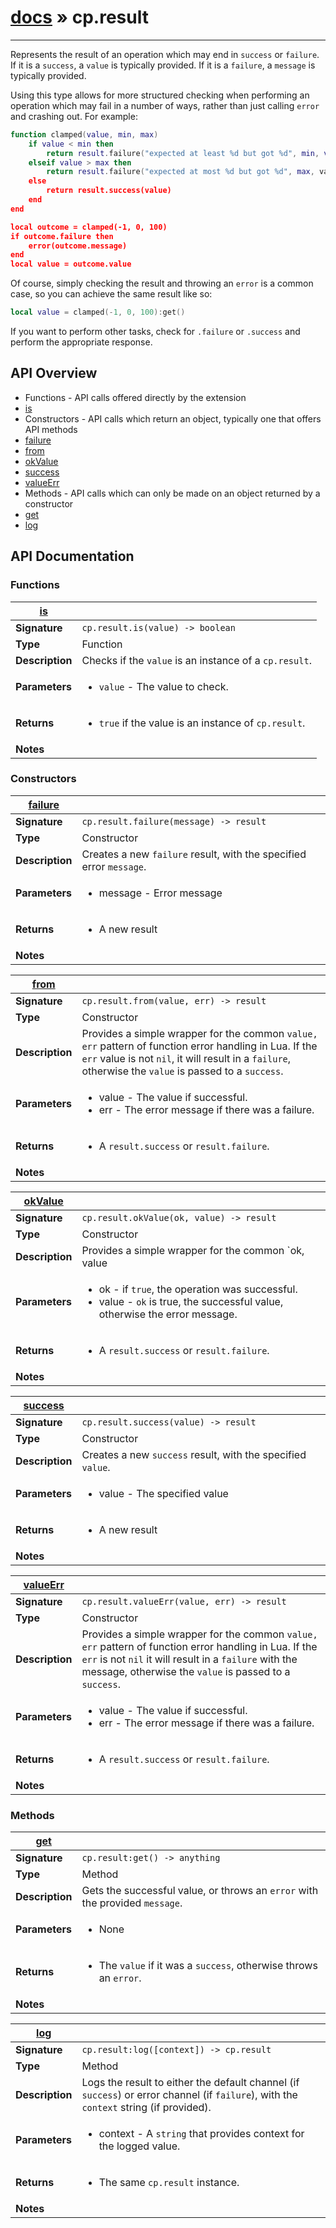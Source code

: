# [docs](index.md) » cp.result
---

Represents the result of an operation which may end in `success` or `failure`.
If it is a `success`, a `value` is typically provided.
If it is a `failure`, a `message` is typically provided.

Using this type allows for more structured checking when performing an operation which may fail in a number
of ways, rather than just calling `error` and crashing out. For example:

```lua
function clamped(value, min, max)
    if value < min then
        return result.failure("expected at least %d but got %d", min, value)
    elseif value > max then
        return result.failure("expected at most %d but got %d", max, value")
    else
        return result.success(value)
    end
end

local outcome = clamped(-1, 0, 100)
if outcome.failure then
    error(outcome.message)
end
local value = outcome.value
```

Of course, simply checking the result and throwing an `error` is a common case, so you can achieve the same result like so:

```lua
local value = clamped(-1, 0, 100):get()
```

If you want to perform other tasks, check for `.failure` or `.success` and perform the appropriate response.

## API Overview
* Functions - API calls offered directly by the extension
 * [is](#is)
* Constructors - API calls which return an object, typically one that offers API methods
 * [failure](#failure)
 * [from](#from)
 * [okValue](#okValue)
 * [success](#success)
 * [valueErr](#valueErr)
* Methods - API calls which can only be made on an object returned by a constructor
 * [get](#get)
 * [log](#log)

## API Documentation

### Functions

| [is](#is)         |                                                                                     |
| --------------------------------------------|-------------------------------------------------------------------------------------|
| **Signature**                               | `cp.result.is(value) -> boolean`                                                                    |
| **Type**                                    | Function                                                                     |
| **Description**                             | Checks if the `value` is an instance of a `cp.result`.                                                                     |
| **Parameters**                              | <ul><li>`value`  - The value to check.</li></ul> |
| **Returns**                                 | <ul><li>`true` if the value is an instance of `cp.result`.</li></ul>          |
| **Notes**                                   | <ul></ul>                |

### Constructors

| [failure](#failure)         |                                                                                     |
| --------------------------------------------|-------------------------------------------------------------------------------------|
| **Signature**                               | `cp.result.failure(message) -> result`                                                                    |
| **Type**                                    | Constructor                                                                     |
| **Description**                             | Creates a new `failure` result, with the specified error `message`.                                                                     |
| **Parameters**                              | <ul><li>message - Error message</li></ul> |
| **Returns**                                 | <ul><li>A new result</li></ul>          |
| **Notes**                                   | <ul></ul>                |

| [from](#from)         |                                                                                     |
| --------------------------------------------|-------------------------------------------------------------------------------------|
| **Signature**                               | `cp.result.from(value, err) -> result`                                                                    |
| **Type**                                    | Constructor                                                                     |
| **Description**                             | Provides a simple wrapper for the common `value, err` pattern of function error handling in Lua. If the `err` value is not `nil`, it will result in a `failure`, otherwise the `value` is passed to a `success`.                                                                     |
| **Parameters**                              | <ul><li>value - The value if successful.</li><li>err - The error message if there was a failure.</li></ul> |
| **Returns**                                 | <ul><li>A `result.success` or `result.failure`.</li></ul>          |
| **Notes**                                   | <ul></ul>                |

| [okValue](#okValue)         |                                                                                     |
| --------------------------------------------|-------------------------------------------------------------------------------------|
| **Signature**                               | `cp.result.okValue(ok, value) -> result`                                                                    |
| **Type**                                    | Constructor                                                                     |
| **Description**                             | Provides a simple wrapper for the common `ok, value|err` pattern of function error handling in Lua. If `ok` is true, `value` is the successful result, otherwise `value` is the error message.                                                                     |
| **Parameters**                              | <ul><li>ok - if `true`, the operation was successful.</li><li>value - `ok` is true, the successful value, otherwise the error message.</li></ul> |
| **Returns**                                 | <ul><li>A `result.success` or `result.failure`.</li></ul>          |
| **Notes**                                   | <ul></ul>                |

| [success](#success)         |                                                                                     |
| --------------------------------------------|-------------------------------------------------------------------------------------|
| **Signature**                               | `cp.result.success(value) -> result`                                                                    |
| **Type**                                    | Constructor                                                                     |
| **Description**                             | Creates a new `success` result, with the specified `value`.                                                                     |
| **Parameters**                              | <ul><li>value - The specified value</li></ul> |
| **Returns**                                 | <ul><li>A new result</li></ul>          |
| **Notes**                                   | <ul></ul>                |

| [valueErr](#valueErr)         |                                                                                     |
| --------------------------------------------|-------------------------------------------------------------------------------------|
| **Signature**                               | `cp.result.valueErr(value, err) -> result`                                                                    |
| **Type**                                    | Constructor                                                                     |
| **Description**                             | Provides a simple wrapper for the common `value, err` pattern of function error handling in Lua. If the `err` is not `nil` it will result in a `failure` with the message, otherwise the `value` is passed to a `success`.                                                                     |
| **Parameters**                              | <ul><li>value - The value if successful.</li><li>err - The error message if there was a failure.</li></ul> |
| **Returns**                                 | <ul><li>A `result.success` or `result.failure`.</li></ul>          |
| **Notes**                                   | <ul></ul>                |

### Methods

| [get](#get)         |                                                                                     |
| --------------------------------------------|-------------------------------------------------------------------------------------|
| **Signature**                               | `cp.result:get() -> anything`                                                                    |
| **Type**                                    | Method                                                                     |
| **Description**                             | Gets the successful value, or throws an `error` with the provided `message`.                                                                     |
| **Parameters**                              | <ul><li>None</li></ul> |
| **Returns**                                 | <ul><li>The `value` if it was a `success`, otherwise throws an `error`.</li></ul>          |
| **Notes**                                   | <ul></ul>                |

| [log](#log)         |                                                                                     |
| --------------------------------------------|-------------------------------------------------------------------------------------|
| **Signature**                               | `cp.result:log([context]) -> cp.result`                                                                    |
| **Type**                                    | Method                                                                     |
| **Description**                             | Logs the result to either the default channel (if `success`) or error channel (if `failure`), with the `context` string (if provided).                                                                     |
| **Parameters**                              | <ul><li>context - A `string` that provides context for the logged value.</li></ul> |
| **Returns**                                 | <ul><li>The same `cp.result` instance.</li></ul>          |
| **Notes**                                   | <ul></ul>                |

